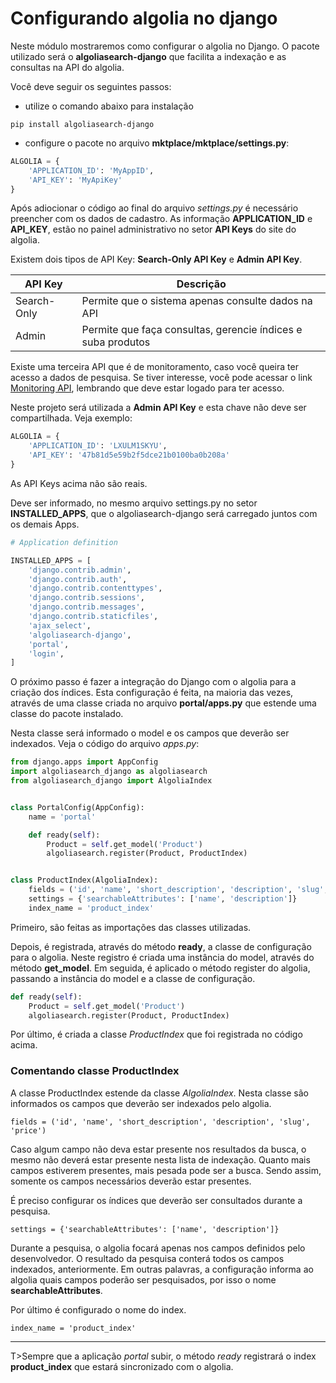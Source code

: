 # Configurando algolia no django

Neste módulo mostraremos como configurar o algolia no Django. O pacote utilizado será o **algoliasearch-django** que facilita a indexação e as consultas na API do algolia.

Você deve seguir os seguintes passos:

- utilize o comando abaixo para instalação

`pip install algoliasearch-django`

- configure o pacote no arquivo **mktplace/mktplace/settings.py**:

```python
ALGOLIA = {
    'APPLICATION_ID': 'MyAppID',
    'API_KEY': 'MyApiKey'
}
```

Após adiocionar o código ao final do arquivo *settings.py* é necessário preencher com os dados de cadastro. As informação **APPLICATION\_ID** e **API\_KEY**, estão no painel administrativo no setor **API Keys** do site do algolia.

Existem dois tipos de API Key: **Search-Only API Key** e **Admin API Key**.

| API Key | Descrição |
| ------- | --------- |
| Search-Only | Permite que o sistema apenas consulte dados na API |
| Admin | Permite que faça consultas, gerencie índices e suba produtos |

Existe uma terceira API que é de monitoramento, caso você queira ter acesso a dados de pesquisa. Se tiver interesse, você pode acessar o link [Monitoring API](https://www.algolia.com/doc/rest-api/monitoring), lembrando que deve estar logado para ter acesso.

Neste projeto será utilizada a **Admin API Key** e esta chave não deve ser compartilhada. Veja exemplo:

```python
ALGOLIA = {
    'APPLICATION_ID': 'LXULM1SKYU',
    'API_KEY': '47b81d5e59b2f5dce21b0100ba0b208a'
}
```

As API Keys acima não são reais.

Deve ser informado, no mesmo arquivo settings.py no setor **INSTALLED_APPS**, que o algoliasearch-django será carregado juntos com os demais Apps.

```python
# Application definition

INSTALLED_APPS = [
    'django.contrib.admin',
    'django.contrib.auth',
    'django.contrib.contenttypes',
    'django.contrib.sessions',
    'django.contrib.messages',
    'django.contrib.staticfiles',
    'ajax_select',
    'algoliasearch-django',
    'portal',
    'login',
]
```

O próximo passo é fazer a integração do Django com o algolia para a criação dos índices. Esta configuração é feita, na maioria das vezes, através de uma classe criada no arquivo **portal/apps.py** que estende uma classe do pacote instalado.

Nesta classe será informado o model e os campos que deverão ser indexados. Veja o código do arquivo *apps.py*:

```python
from django.apps import AppConfig
import algoliasearch_django as algoliasearch
from algoliasearch_django import AlgoliaIndex


class PortalConfig(AppConfig):
    name = 'portal'

    def ready(self):
        Product = self.get_model('Product')
        algoliasearch.register(Product, ProductIndex)


class ProductIndex(AlgoliaIndex):
    fields = ('id', 'name', 'short_description', 'description', 'slug', 'price')
    settings = {'searchableAttributes': ['name', 'description']}
    index_name = 'product_index'
```

Primeiro, são feitas as importações das classes utilizadas.

Depois, é registrada, através do método **ready**, a classe de configuração para o algolia. Neste registro é criada uma instância do model, através do método **get_model**. Em seguida, é aplicado o método register do algolia, passando a instância do model e a classe de configuração.

```python
def ready(self):
    Product = self.get_model('Product')
    algoliasearch.register(Product, ProductIndex)
```

Por último, é criada a classe *ProductIndex* que foi registrada no código acima. 

### Comentando classe ProductIndex

A classe ProductIndex estende da classe *AlgoliaIndex*. Nesta classe são informados os campos que deverão ser indexados pelo algolia.

`fields = ('id', 'name', 'short_description', 'description', 'slug', 'price')`

Caso algum campo não deva estar presente nos resultados da busca, o mesmo não deverá estar presente nesta lista de indexação. Quanto mais campos estiverem presentes, mais pesada pode ser a busca. Sendo assim, somente os campos necessários deverão estar presentes.

É preciso configurar os índices que deverão ser consultados durante a pesquisa.

`settings = {'searchableAttributes': ['name', 'description']}`

Durante a pesquisa, o algolia focará apenas nos campos definidos pelo desenvolvedor. O resultado da pesquisa conterá todos os campos indexados, anteriormente. Em outras palavras, a configuração informa ao algolia quais campos poderão ser pesquisados, por isso o nome **searchableAttributes**.

Por último é configurado o nome do index.

`index_name = 'product_index'`

***

  T>Sempre que a aplicação *portal* subir, o método *ready* registrará o index **product_index** que estará sincronizado com o algolia.








